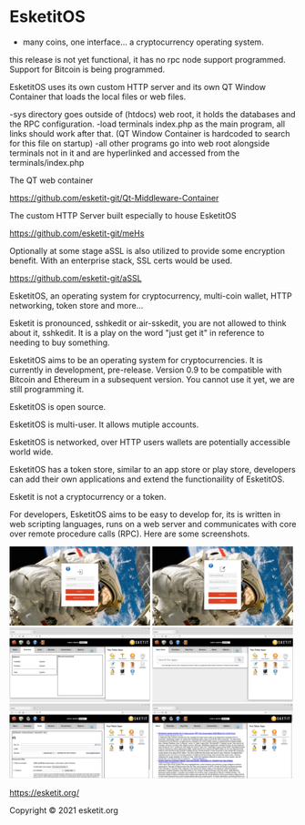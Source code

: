 # EsketitOS

  - many coins, one interface... a cryptocurrency operating system. 

this release is not yet functional, it has no rpc node support programmed. Support for Bitcoin is being programmed. 

EsketitOS uses its own custom HTTP server and its own QT Window Container that loads the local files or web files.

  -sys directory goes outside of (htdocs) web root, it holds the databases and the RPC configuration.
  -load terminals index.php as the main program, all links should work after that. (QT Window Container is hardcoded to search for this file on startup)
  -all other programs go into web root alongside terminals not in it and are hyperlinked and accessed from the terminals/index.php

The QT web container

https://github.com/esketit-git/Qt-Middleware-Container

The custom HTTP Server built especially to house EsketitOS

https://github.com/esketit-git/meHs

Optionally at some stage aSSL is also utilized to provide some encryption benefit. With an enterprise stack, SSL certs would be used.

https://github.com/esketit-git/aSSL

EsketitOS, an operating system for cryptocurrency, multi-coin wallet, HTTP networking, token store and more...

Esketit is pronounced, sshkedit or air-sskedit, you are not allowed to think about it, sshkedit. It is a play on the word "just get it" in reference 
to needing to buy something.

EsketitOS aims to be an operating system for cryptocurrencies. It is currently in development, pre-release. Version 0.9 to be compatible with Bitcoin and 
Ethereum in a subsequent version. You cannot use it yet, we are still programming it.

EsketitOS is open source.

EsketitOS is multi-user. It allows mutiple accounts.

EsketitOS is networked, over HTTP users wallets are potentially accessible world wide.

EsketitOS has a token store, similar to an app store or play store, developers can add their own applications and extend the functionaility of EsketitOS.

Esketit is not a cryptocurrency or a token.

For developers, EsketitOS aims to be easy to develop for, its is written in web scripting languages, runs on a web server and communicates with core over remote procedure calls (RPC). Here are some screenshots.

<img src="/ss/ss1.png" width=49% height=49% alt="Login" title="login world wide"> <img src="/ss/ss2.png" width=49% height=49% alt="Signup" title="sign up new user">
<img src="/ss/ss3.png" width=49% height=49% alt="Bitcoin Wallet" title="clone of bitcoin wallet"> <img src="/ss/ss4.png" width=49% height=49% alt="Token Store" title="develop your own apps and add them to esketitOS">
<img src="/ss/ss5.png" width=49% height=49% alt="Send" title="send coin"> <img src="/ss/ss6.png" width=49% height=49% alt="News" title="a news app">

https://esketit.org/

Copyright &copy; 2021 esketit.org
